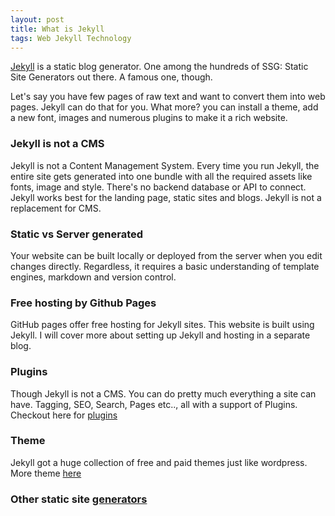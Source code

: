 ```yaml
---
layout: post
title: What is Jekyll
tags: Web Jekyll Technology
---
```


[Jekyll](https://jekyllrb.com) is a static blog generator. One among the hundreds of SSG: Static Site Generators out there. A famous one, though.

Let's say you have few pages of raw text and want to convert them into web pages. Jekyll can do that for you. What more? you can install a theme, add a new font, images and numerous plugins to make it a rich website.


### Jekyll is not a CMS
Jekyll is not a Content Management System. Every time you run Jekyll, the entire site gets generated into one bundle with all the required assets like fonts, image and style.
There's no backend database or API to connect. Jekyll works best for the landing page, static sites and blogs. Jekyll is not a replacement for CMS.

### Static vs Server generated
Your website can be built locally or deployed from the server when you edit changes directly. Regardless, it requires a basic understanding of template engines, markdown and version control.

### Free hosting by Github Pages
GitHub pages offer free hosting for Jekyll sites. This website is built using Jekyll. I will cover more about setting up Jekyll and hosting in a separate blog.

### Plugins
Though Jekyll is not a CMS. You can do pretty much everything a site can have. Tagging, SEO, Search, Pages etc.., all with a support of Plugins. Checkout here for [plugins](https://jekyllrb.com/docs/plugins/#available-plugins)

### Theme
Jekyll got a huge collection of free and paid themes just like wordpress. More theme [here](http://themes.jekyllrc.org/)

### Other static site [generators](https://staticsitegenerators.net/)
